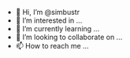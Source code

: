 - 👋 Hi, I’m @simbustr
- 👀 I’m interested in ...
- 🌱 I’m currently learning ...
- 💞️ I’m looking to collaborate on ...
- 📫 How to reach me ...

<!---
simbustr/simbustr is a ✨ special ✨ repository because its `README.md` (this file) appears on your GitHub profile.
You can click the Preview link to take a look at your changes.
--->
